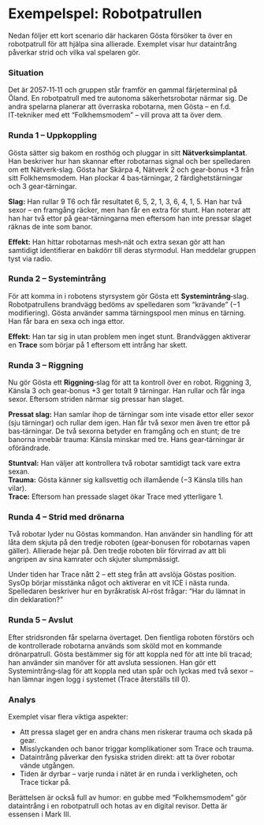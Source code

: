 # Exempelspel: Robotpatrullen

Nedan följer ett kort scenario där hackaren Gösta försöker ta över en robotpatrull för att hjälpa sina allierade. Exemplet visar hur dataintrång påverkar strid och vilka val spelaren gör.

### Situation

Det är 2057‑11‑11 och gruppen står framför en gammal färjeterminal på Öland. En robotpatrull med tre autonoma säkerhetsrobotar närmar sig. De andra spelarna planerar att överraska robotarna, men Gösta – en f.d. IT‑tekniker med ett “Folkhemsmodem” – vill prova att ta över dem.

### Runda 1 – Uppkoppling

Gösta sätter sig bakom en rosthög och pluggar in sitt **Nätverksimplantat**. Han beskriver hur han skannar efter robotarnas signal och ber spelledaren om ett Nätverk‑slag. Gösta har Skärpa 4, Nätverk 2 och gear‑bonus +3 från sitt Folkhemsmodem. Han plockar 4 bas‑tärningar, 2 färdighetstärningar och 3 gear‑tärningar.

**Slag:** Han rullar 9 T6 och får resultatet 6, 5, 2, 1, 3, 6, 4, 1, 5. Han har två sexor – en framgång räcker, men han får en extra för stunt. Han noterar att han har två ettor på gear‑tärningarna men eftersom han inte pressar slaget räknas de inte som banor. 

**Effekt:** Han hittar robotarnas mesh‑nät och extra sexan gör att han samtidigt identifierar en bakdörr till deras styrmodul. Han meddelar gruppen tyst via radio.

### Runda 2 – Systemintrång

För att komma in i robotens styrsystem gör Gösta ett **Systemintrång**‑slag. Robotpatrullens brandvägg bedöms av spelledaren som “krävande” (−1 modifiering). Gösta använder samma tärningspool men minus en tärning. Han får bara en sexa och inga ettor.

**Effekt:** Han tar sig in utan problem men inget stunt. Brandväggen aktiverar en **Trace** som börjar på 1 eftersom ett intrång har skett.

### Runda 3 – Riggning

Nu gör Gösta ett **Riggning**‑slag för att ta kontroll över en robot. Riggning 3, Känsla 3 och gear‑bonus +3 ger totalt 9 tärningar. Han rullar och får inga sexor. Eftersom striden närmar sig pressar han slaget.

**Pressat slag:** Han samlar ihop de tärningar som inte visade ettor eller sexor (sju tärningar) och rullar dem igen. Han får två sexor men även tre ettor på bas‑tärningar. De två sexorna betyder en framgång och en stunt; de tre banorna innebär trauma: Känsla minskar med tre. Hans gear‑tärningar är oförändrade.

**Stuntval:** Han väljer att kontrollera två robotar samtidigt tack vare extra sexan.  
**Trauma:** Gösta känner sig kallsvettig och illamående (−3 Känsla tills han vilar).  
**Trace:** Eftersom han pressade slaget ökar Trace med ytterligare 1.

### Runda 4 – Strid med drönarna

Två robotar lyder nu Göstas kommandon. Han använder sin handling för att låta dem skjuta på den tredje roboten (gear‑bonusen för robotarnas vapen gäller). Allierade hejar på. Den tredje roboten blir förvirrad av att bli angripen av sina kamrater och skjuter slumpmässigt.

Under tiden har Trace nått 2 – ett steg från att avslöja Göstas position. SysOp börjar misstänka något och aktiverar en vit ICE i nästa runda. Spelledaren beskriver hur en byråkratisk AI‑röst frågar: “Har du lämnat in din deklaration?”

### Runda 5 – Avslut

Efter stridsronden får spelarna övertaget. Den fientliga roboten förstörs och de kontrollerade robotarna används som sköld mot en kommande drönarpatrull. Gösta bestämmer sig för att koppla ned för att inte bli tracad; han använder sin manöver för att avsluta sessionen. Han gör ett Systemintrång‑slag för att koppla ned utan spår och lyckas med två sexor – han lämnar ingen logg i systemet (Trace återställs till 0).

### Analys

Exemplet visar flera viktiga aspekter:

* Att pressa slaget ger en andra chans men riskerar trauma och skada på gear.
* Misslyckanden och banor triggar komplikationer som Trace och trauma.
* Dataintrång påverkar den fysiska striden direkt: att ta över robotar vände utgången.  
* Tiden är dyrbar – varje runda i nätet är en runda i verkligheten, och Trace tickar på.

Berättelsen är också full av humor: en gubbe med “Folkhemsmodem” gör dataintrång i en robotpatrull och hotas av en digital revisor. Detta är essensen i Mark III.